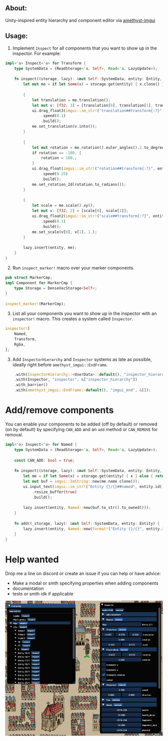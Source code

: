 ## About:
Unity-inspired entity hierarchy and component editor via [amethyst-imgui](https://github.com/Awpteamoose/amethyst-imgui)

## Usage:
1. Implement `Inspect` for all components that you want to show up in the inspector. For example:
```rust
impl<'a> Inspect<'a> for Transform {
	type SystemData = (ReadStorage<'a, Self>, Read<'a, LazyUpdate>);

	fn inspect((storage, lazy): &mut Self::SystemData, entity: Entity, ui: &imgui::Ui<'_>) {
		let mut me = if let Some(x) = storage.get(entity) { x.clone() } else { return; };

		{
			let translation = me.translation();
			let mut v: [f32; 3] = [translation[0], translation[1], translation[2]];
			ui.drag_float3(imgui::im_str!("translation##transform{:?}", entity), &mut v)
				.speed(0.1)
				.build();
			me.set_translation(v.into());
		}

		{
			let mut rotation = me.rotation().euler_angles().2.to_degrees();
			if rotation == -180. {
				rotation = 180.;
			}
			ui.drag_float(imgui::im_str!("rotation##transform{:?}", entity), &mut rotation)
				.speed(0.25)
				.build();
			me.set_rotation_2d(rotation.to_radians());
		}

		{
			let scale = me.scale().xy();
			let mut v: [f32; 2] = [scale[0], scale[1]];
			ui.drag_float2(imgui::im_str!("scale##transform{:?}", entity), &mut v)
				.speed(0.1)
				.build();
			me.set_scale(v[0], v[1], 1.);
		}

		lazy.insert(entity, me);
	}
}
```
2. Run `inspect_marker!` macro over your marker components.
```rust
pub struct MarkerCmp;
impl Component for MarkerCmp {
	type Storage = DenseVecStorage<Self>;
}

inspect_marker!(MarkerCmp);
```
3. List all your components you want to show up in the inspector with an `inspector!` macro. This creates a system called `Inspector`.
```rust
inspector![
	Named,
	Transform,
	Rgba,
];
```
3. Add `InspectorHierarchy` and `Inspector` systems as late as possible, ideally right before `amethyst_imgui::EndFrame`.
```rust
	.with(InspectorHierarchy::<UserData>::default(), "inspector_hierarchy", &[])
	.with(Inspector, "inspector", &["inspector_hierarchy"])
	.with_barrier()
	.with(amethyst_imgui::EndFrame::default(), "imgui_end", &[]);
```

# Add/remove components
You can enable your components to be added (off by default) or removed (on by default) by specifying `CAN_ADD` and an `add` method or `CAN_REMOVE` for removal.
```rust
impl<'a> Inspect<'a> for Named {
	type SystemData = (ReadStorage<'a, Self>, Read<'a, LazyUpdate>);

	const CAN_ADD: bool = true;

	fn inspect((storage, lazy): &mut Self::SystemData, entity: Entity, ui: &imgui::Ui<'_>) {
		let me = if let Some(x) = storage.get(entity) { x } else { return; };
		let mut buf = imgui::ImString::new(me.name.clone());
		ui.input_text(imgui::im_str!("Entity {}/{}##named", entity.id(), entity.gen().id()), &mut buf)
			.resize_buffer(true)
			.build();

		lazy.insert(entity, Named::new(buf.to_str().to_owned()));
	}

	fn add((_storage, lazy): &mut Self::SystemData, entity: Entity) {
		lazy.insert(entity, Named::new(format!("Entity {}/{}", entity.id(), entity.gen().id())));
	}
}
```

# Help wanted
Drop me a line on discord or create an issue if you can help or have advice:

* Make a modal or smth specifying properties when adding components
* documentation
* tests or smth idk if applicable

![screenshot](https://raw.githubusercontent.com/awpteamoose/amethyst-inspector/master/screenshot.png)
